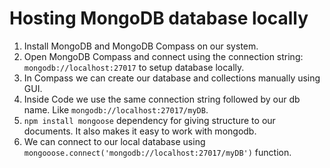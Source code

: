 
# Hosting MongoDB database locally

1. Install MongoDB and MongoDB Compass on our system.
2. Open MongoDB Compass and connect using the connection string:  `mongodb://localhost:27017` to setup database locally.
3. In Compass we can create our database and collections manually using GUI.
4. Inside Code we use the same connection string followed by our db name. Like `mongodb://localhost:27017/myDB`.
5. `npm install mongoose` dependency for giving structure to our documents. It also makes it easy to work with mongodb.
6.  We can connect to our local database using `mongooose.connect('mongodb://localhost:27017/myDB')` function.